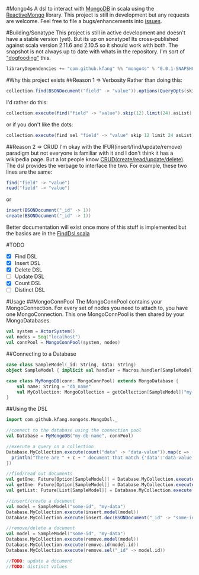 #Mongo4s
A dsl to interact with [MongoDB](http://www.mongodb.org/) in scala using the [ReactiveMongo](http://reactivemongo.org) library.
This project is still in development but any requests are welcome. Feel free to file a bugs/enhancements
into [issues](https://github.com/kfang/mongo4s/issues).

#Building/Sonatype
This project is still in active development and doesn't have a stable version (yet). But its up on sonatype!
Its cross-published against scala version 2.11.6 and 2.10.5 so it should work with both. The snapshot is not
always up to date with whats in the repository. I'm sort of ["dogfooding"](http://en.wikipedia.org/wiki/Eating_your_own_dog_food)
this.
```scala
libraryDependencies += "com.github.kfang" %% "mongo4s" % "0.0.1-SNAPSHOT"
```

#Why this project exists
##Reason 1 => Verbosity
Rather than doing this:
```scala
collection.find(BSONDocument("field" -> "value")).options(QueryOpts(skipN = 12)).cursor[BSONDocument].collect[List](upTo = 24)
```
I'd rather do this:
```scala
collection.execute(find("field" -> "value").skip(12).limit(24).asList)
```
or if you don't like the dots:
```scala
collection.execute(find sel "field" -> "value" skip 12 limit 24 asList)
```

##Reason 2 => CRUD
I'm okay with the IFUR(insert/find/update/remove) paradigm but not everyone is familiar with it and I don't think
it has a wikipedia page.  But a lot people know [CRUD(create/read/update/delete)](http://en.wikipedia.org/wiki/Create,_read,_update_and_delete).
The dsl provides the verbage to interface the two. For example, these two lines are the same:
```scala
find("field" -> "value")
read("field" -> "value")
```
or
```scala
insert(BSONDocument("_id" -> 1))
create(BSONDocument("_id" -> 1))
```

Better documentation will exist once more of this stuff is implemented but the basics are in the
[FindDsl.scala](https://github.com/kfang/mongo4s/blob/master/src/main/scala/com/github/kfang/mongo4s/commands/FindDsl.scala)

#TODO
- [x] Find DSL
- [x] Insert DSL
- [x] Delete DSL
- [ ] Update DSL
- [x] Count DSL
- [ ] Distinct DSL

#Usage
##MongoConnPool
The MongoConnPool contains your MongoConnection. For every set of nodes you need to attach to, you have one
MongoConnection.  This one MongoConnPool is then shared by your MongoDatabases.
```scala
val system = ActorSystem()
val nodes = Seq("localhost")
val connPool = MongoConnPool(system, nodes)
```
##Connecting to a Database
```scala
case class SampleModel(_id: String, data: String)
object SampleModel { implicit val handler = Macros.handler[SampleModel] }

case class MyMongoDB(conn: MongoConnPool) extends MongoDatabase {
    val name: String = "db_name"
    val MyCollection: MongoCollection = getCollection[SampleModel]("my-collection")
}
```

##Using the DSL
```scala
import com.github.kfang.mongo4s.MongoDsl._

//connect to the database using the connection pool
val Database = MyMongoDB("my-db-name", connPool)

//execute a query on a collection
Database.MyCollection.execute(count("data" -> "data-value")).map(c => {
  println("There are " + c + " document that match {'data':'data-value'}")
})

//find/read out documents
val getOne: Future[Option[SampleModel]] = Database.MyCollection.execute(find.id("id-to-find").one)
val getOne: Future[Option[SampleModel]] = Database.MyCollection.execute(find.sel("_id" -> "id-to-find").one)
val getList: Future[List[SampleModel]] = Database.MyCollection.execute(find.sel().limit(20).asList)

//insert/create a document
val model = SampleModel("some-id", "my-data")
Database.MyCollection.execute(insert.model(model))
Database.MyCollection.execute(insert.doc(BSONDocument("_id" -> "some-id", "data" -> "my-data")))

//remove/delete a document
val model = SampleModel("some-id", "my-data")
Database.MyCollection.execute(remove.model(model))
Database.MyCollection.execute(remove.id(model.id))
Database.MyCollection.execute(remove.sel("_id" -> model.id))

//TODO: update a document
//TODO: distinct values
```
